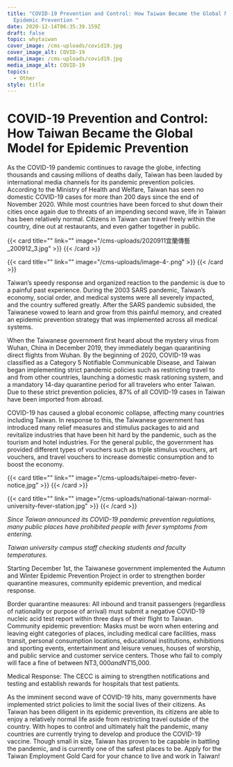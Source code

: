 ```yaml
---
title: "COVID-19 Prevention and Control: How Taiwan Became the Global Model for
  Epidemic Prevention "
date: 2020-12-14T06:35:39.159Z
draft: false
topic: whytaiwan
cover_image: /cms-uploads/covid19.jpg
cover_image_alt: COVID-19
media_image: /cms-uploads/covid19.jpg
media_image_alt: COVID-19
topics:
  - Other
style: title
---
```

# COVID-19 Prevention and Control: How Taiwan Became the Global Model for Epidemic Prevention

As the COVID-19 pandemic continues to ravage the globe, infecting thousands and causing millions of deaths daily, Taiwan has been lauded by international media channels for its pandemic prevention policies. According to the Ministry of Health and Welfare, Taiwan has seen no domestic COVID-19 cases for more than 200 days since the end of November 2020. While most countries have been forced to shut down their cities once again due to threats of an impending second wave, life in Taiwan has been relatively normal. Citizens in Taiwan can travel freely within the country, dine out at restaurants, and even gather together in public.  

{{< card title="<!-- This text will never be seen -->" link="" image="/cms-uploads/2020911宜蘭傳藝_200912_3.jpg" >}}
{{< /card >}}

{{< card title="<!-- This text will never be seen -->" link="" image="/cms-uploads/image-4-.png" >}}
{{< /card >}}

Taiwan’s speedy response and organized reaction to the pandemic is due to a painful past experience. During the 2003 SARS pandemic, Taiwan’s economy, social order, and medical systems were all severely impacted, and the country suffered greatly. After the SARS pandemic subsided, the Taiwanese vowed to learn and grow from this painful memory, and created an epidemic prevention strategy that was implemented across all medical systems. 

When the Taiwanese government first heard about the mystery virus from Wuhan, China in December 2019, they immediately began quarantining direct flights from Wuhan. By the beginning of 2020, COVID-19 was classified as a Category 5 Notifiable Communicable Disease, and Taiwan began implementing strict pandemic policies such as restricting travel to and from other countries, launching a domestic mask rationing system, and a mandatory 14-day quarantine period for all travelers who enter Taiwan. Due to these strict prevention policies, 87% of all COVID-19 cases in Taiwan have been imported from abroad. 

COVID-19 has caused a global economic collapse, affecting many countries including Taiwan. In response to this, the Taiwanese government has introduced many relief measures and stimulus packages to aid and revitalize industries that have been hit hard by the pandemic, such as the tourism and hotel industries. For the general public, the government has provided different types of vouchers such as triple stimulus vouchers, art vouchers, and travel vouchers to increase domestic consumption and to boost the economy. 

{{< card title="<!-- This text will never be seen -->" link="" image="/cms-uploads/taipei-metro-fever-notice.jpg" >}}
{{< /card >}}

{{< card title="<!-- This text will never be seen -->" link="" image="/cms-uploads/national-taiwan-normal-university-fever-station.jpg" >}}
{{< /card >}}

*Since Taiwan announced its COVID-19 pandemic prevention regulations, many public places have prohibited people with fever symptoms from entering.*

*Taiwan university campus staff checking students and faculty temperatures.*

Starting December 1st, the Taiwanese government implemented the Autumn and Winter Epidemic Prevention Project in order to strengthen border quarantine measures, community epidemic prevention, and medical response. 

Border quarantine measures: All inbound and transit passengers (regardless of nationality or purpose of arrival) must submit a negative COVID-19 nucleic acid test report within three days of their flight to Taiwan. 
Community epidemic prevention: Masks must be worn when entering and leaving eight categories of places, including medical care facilities, mass transit, personal consumption locations, educational institutions, exhibitions and sporting events, entertainment and leisure venues, houses of worship, and public service and customer service centers. Those who fail to comply will face a fine of between NT$3,000 and NT$15,000. 

Medical Response: The CECC is aiming to strengthen notifications and testing and establish rewards for hospitals that test patients.

As the imminent second wave of COVID-19 hits, many governments have implemented strict policies to limit the social lives of their citizens. As Taiwan has been diligent in its epidemic prevention, its citizens are able to enjoy a relatively normal life aside from restricting travel outside of the country. With hopes to control and ultimately halt the pandemic, many countries are currently trying to develop and produce the COVID-19 vaccine. Though small in size, Taiwan has proven to be capable in battling the pandemic, and is currently one of the safest places to be. Apply for the Taiwan Employment Gold Card for your chance to live and work in Taiwan!